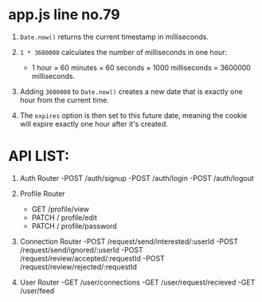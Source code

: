 # app.js line no.79

1. `Date.now()` returns the current timestamp in milliseconds.

2. `1 * 3600000` calculates the number of milliseconds in one hour:

   - 1 hour × 60 minutes × 60 seconds × 1000 milliseconds = 3600000 milliseconds.

3. Adding `3600000` to `Date.now()` creates a new date that is exactly one hour from the current time.

4. The `expires` option is then set to this future date, meaning the cookie will expire exactly one hour after it's created.

# API LIST:

1. Auth Router
   -POST /auth/signup
   -POST /auth/login
   -POST /auth/logout

2. Profile Router

   - GET /profile/view
   - PATCH / profile/edit
   - PATCH / profile/password

3. Connection Router
   -POST /request/send/interested/:userId
   -POST /request/send/ignored/:userId
   -POST /request/review/accepted/:requestId
   -POST /request/review/rejected/:requestId

4. User Router
   -GET /user/connections
   -GET /user/request/recieved
   -GET /user/feed
